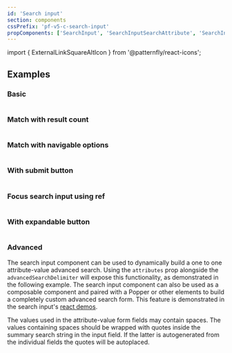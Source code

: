 ```yaml
---
id: 'Search input'
section: components
cssPrefix: 'pf-v5-c-search-input'
propComponents: ['SearchInput', 'SearchInputSearchAttribute', 'SearchInputExpandable']
---
```


import { ExternalLinkSquareAltIcon } from '@patternfly/react-icons';

## Examples

### Basic

```ts file='./SearchInputBasic.tsx'
```

### Match with result count

```ts file='./SearchInputWithResultCount.tsx'
```

### Match with navigable options

```ts file='./SearchInputWithNavigableOptions.tsx'
```

### With submit button

```ts file='./SearchInputWithSubmitButton.tsx'
```

### Focus search input using ref

```ts file='./SearchInputFocusSearch.tsx'
```

### With expandable button

```ts file='./SearchInputWithExpandable.tsx'
```

### Advanced

The search input component can be used to dynamically build a one to one attribute-value advanced search.
Using the `attributes` prop alongside the `advancedSearchDelimiter` will expose this functionality, as demonstrated in
the following example. The search input component can also be used as a composable component and paired with a Popper 
or other elements to build a completely custom advanced search form. This feature is demonstrated 
in the search input's <a href="/components/search-input/react-demos">react demos</a>.

The values used in the attribute-value form fields may contain spaces. The values containing spaces
should be wrapped with quotes inside the summary search string in the input field. If the latter is
autogenerated from the individual fields the quotes will be autoplaced.

```ts file='./SearchInputAdvanced.tsx'
```
